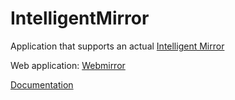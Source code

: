 # IntelligentMirror
Application that supports an actual <a href="https://github.com/SzymonMarciniak/IntelligentMirror">Intelligent Mirror</a>
<p>Web application: <a href="https://github.com/JediSebas/Webmirror">Webmirror</a></p>
<a href="https://github.com/JediSebas/Portfolio/blob/master/documents/mirror.pdf" target="_blank">Documentation</a>
